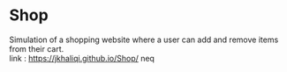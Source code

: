 # Shop

Simulation of a shopping website where a user can add and remove items from their cart.  
link : https://jkhaliqi.github.io/Shop/ neq
